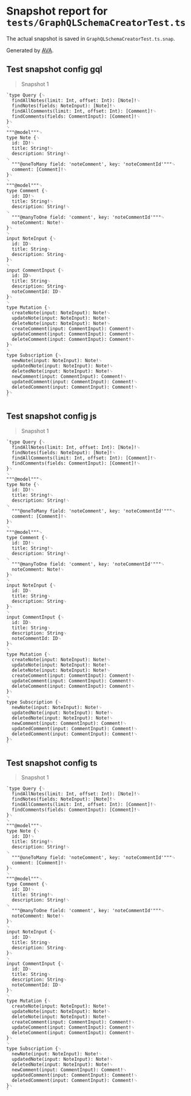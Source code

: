 # Snapshot report for `tests/GraphQLSchemaCreatorTest.ts`

The actual snapshot is saved in `GraphQLSchemaCreatorTest.ts.snap`.

Generated by [AVA](https://ava.li).

## Test snapshot config gql

> Snapshot 1

    `type Query {␊
      findAllNotes(limit: Int, offset: Int): [Note]!␊
      findNotes(fields: NoteInput): [Note]!␊
      findAllComments(limit: Int, offset: Int): [Comment]!␊
      findComments(fields: CommentInput): [Comment]!␊
    }␊
    ␊
    """@model"""␊
    type Note {␊
      id: ID!␊
      title: String!␊
      description: String!␊
    ␊
      """@oneToMany field: 'noteComment', key: 'noteCommentId'"""␊
      comment: [Comment]!␊
    }␊
    ␊
    """@model"""␊
    type Comment {␊
      id: ID!␊
      title: String!␊
      description: String!␊
    ␊
      """@manyToOne field: 'comment', key: 'noteCommentId'"""␊
      noteComment: Note!␊
    }␊
    ␊
    input NoteInput {␊
      id: ID␊
      title: String␊
      description: String␊
    }␊
    ␊
    input CommentInput {␊
      id: ID␊
      title: String␊
      description: String␊
      noteCommentId: ID␊
    }␊
    ␊
    type Mutation {␊
      createNote(input: NoteInput): Note!␊
      updateNote(input: NoteInput): Note!␊
      deleteNote(input: NoteInput): Note!␊
      createComment(input: CommentInput): Comment!␊
      updateComment(input: CommentInput): Comment!␊
      deleteComment(input: CommentInput): Comment!␊
    }␊
    ␊
    type Subscription {␊
      newNote(input: NoteInput): Note!␊
      updatedNote(input: NoteInput): Note!␊
      deletedNote(input: NoteInput): Note!␊
      newComment(input: CommentInput): Comment!␊
      updatedComment(input: CommentInput): Comment!␊
      deletedComment(input: CommentInput): Comment!␊
    }␊
    `

## Test snapshot config js

> Snapshot 1

    `type Query {␊
      findAllNotes(limit: Int, offset: Int): [Note]!␊
      findNotes(fields: NoteInput): [Note]!␊
      findAllComments(limit: Int, offset: Int): [Comment]!␊
      findComments(fields: CommentInput): [Comment]!␊
    }␊
    ␊
    """@model"""␊
    type Note {␊
      id: ID!␊
      title: String!␊
      description: String!␊
    ␊
      """@oneToMany field: 'noteComment', key: 'noteCommentId'"""␊
      comment: [Comment]!␊
    }␊
    ␊
    """@model"""␊
    type Comment {␊
      id: ID!␊
      title: String!␊
      description: String!␊
    ␊
      """@manyToOne field: 'comment', key: 'noteCommentId'"""␊
      noteComment: Note!␊
    }␊
    ␊
    input NoteInput {␊
      id: ID␊
      title: String␊
      description: String␊
    }␊
    ␊
    input CommentInput {␊
      id: ID␊
      title: String␊
      description: String␊
      noteCommentId: ID␊
    }␊
    ␊
    type Mutation {␊
      createNote(input: NoteInput): Note!␊
      updateNote(input: NoteInput): Note!␊
      deleteNote(input: NoteInput): Note!␊
      createComment(input: CommentInput): Comment!␊
      updateComment(input: CommentInput): Comment!␊
      deleteComment(input: CommentInput): Comment!␊
    }␊
    ␊
    type Subscription {␊
      newNote(input: NoteInput): Note!␊
      updatedNote(input: NoteInput): Note!␊
      deletedNote(input: NoteInput): Note!␊
      newComment(input: CommentInput): Comment!␊
      updatedComment(input: CommentInput): Comment!␊
      deletedComment(input: CommentInput): Comment!␊
    }␊
    `

## Test snapshot config ts

> Snapshot 1

    `type Query {␊
      findAllNotes(limit: Int, offset: Int): [Note]!␊
      findNotes(fields: NoteInput): [Note]!␊
      findAllComments(limit: Int, offset: Int): [Comment]!␊
      findComments(fields: CommentInput): [Comment]!␊
    }␊
    ␊
    """@model"""␊
    type Note {␊
      id: ID!␊
      title: String!␊
      description: String!␊
    ␊
      """@oneToMany field: 'noteComment', key: 'noteCommentId'"""␊
      comment: [Comment]!␊
    }␊
    ␊
    """@model"""␊
    type Comment {␊
      id: ID!␊
      title: String!␊
      description: String!␊
    ␊
      """@manyToOne field: 'comment', key: 'noteCommentId'"""␊
      noteComment: Note!␊
    }␊
    ␊
    input NoteInput {␊
      id: ID␊
      title: String␊
      description: String␊
    }␊
    ␊
    input CommentInput {␊
      id: ID␊
      title: String␊
      description: String␊
      noteCommentId: ID␊
    }␊
    ␊
    type Mutation {␊
      createNote(input: NoteInput): Note!␊
      updateNote(input: NoteInput): Note!␊
      deleteNote(input: NoteInput): Note!␊
      createComment(input: CommentInput): Comment!␊
      updateComment(input: CommentInput): Comment!␊
      deleteComment(input: CommentInput): Comment!␊
    }␊
    ␊
    type Subscription {␊
      newNote(input: NoteInput): Note!␊
      updatedNote(input: NoteInput): Note!␊
      deletedNote(input: NoteInput): Note!␊
      newComment(input: CommentInput): Comment!␊
      updatedComment(input: CommentInput): Comment!␊
      deletedComment(input: CommentInput): Comment!␊
    }␊
    `
